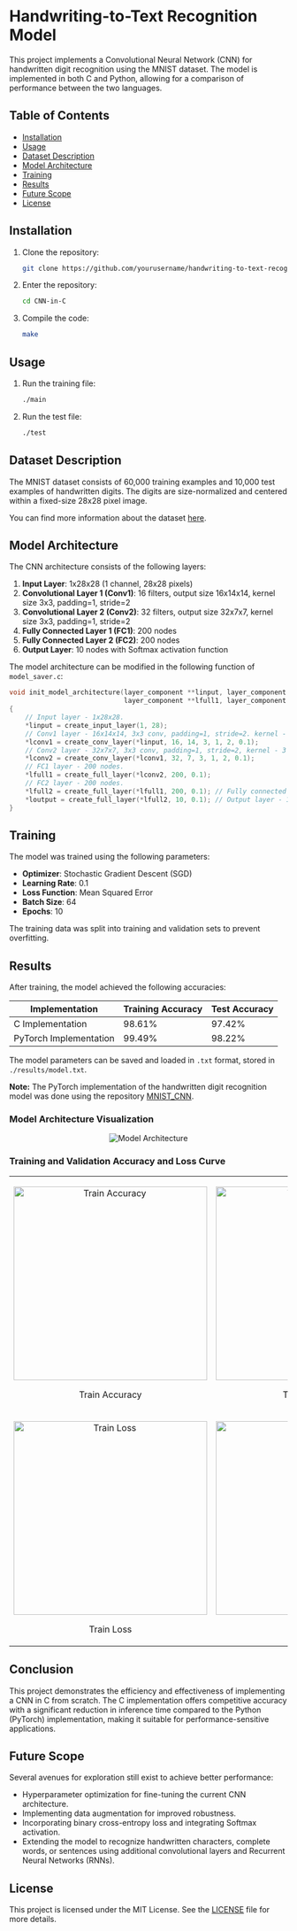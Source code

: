# Handwriting-to-Text Recognition Model

This project implements a Convolutional Neural Network (CNN) for handwritten digit recognition using the MNIST dataset. The model is implemented in both C and Python, allowing for a comparison of performance between the two languages.

## Table of Contents

- [Installation](#installation)
- [Usage](#usage)
- [Dataset Description](#dataset-description)
- [Model Architecture](#model-architecture)
- [Training](#training)
- [Results](#results)
- [Future Scope](#future-scope)
- [License](#license)


## **Installation**

1. Clone the repository:
   ```bash
   git clone https://github.com/yourusername/handwriting-to-text-recognition-c.git
   ```

2. Enter the repository:
    ```bash
    cd CNN-in-C
    ```
3. Compile the code:
   ```bash
   make
   ```

## **Usage**

1. Run the training file:
   ```bash
   ./main
   ```
2. Run the test file:
   ```bash
   ./test
   ```

## Dataset Description

The MNIST dataset consists of 60,000 training examples and 10,000 test examples of handwritten digits. The digits are size-normalized and centered within a fixed-size 28x28 pixel image.

You can find more information about the dataset [here](http://yann.lecun.com/exdb/mnist/).

## Model Architecture

The CNN architecture consists of the following layers:

1. **Input Layer**: 1x28x28 (1 channel, 28x28 pixels)
2. **Convolutional Layer 1 (Conv1)**: 16 filters, output size 16x14x14, kernel size 3x3, padding=1, stride=2
3. **Convolutional Layer 2 (Conv2)**: 32 filters, output size 32x7x7, kernel size 3x3, padding=1, stride=2
4. **Fully Connected Layer 1 (FC1)**: 200 nodes
5. **Fully Connected Layer 2 (FC2)**: 200 nodes
6. **Output Layer**: 10 nodes with Softmax activation function

The model architecture can be modified in the following function of `model_saver.c`:

```c
void init_model_architecture(layer_component **linput, layer_component **lconv1, layer_component **lconv2,
                             layer_component **lfull1, layer_component **lfull2, layer_component **loutput)
{
    // Input layer - 1x28x28.
    *linput = create_input_layer(1, 28);
    // Conv1 layer - 16x14x14, 3x3 conv, padding=1, stride=2. kernel - 3
    *lconv1 = create_conv_layer(*linput, 16, 14, 3, 1, 2, 0.1);
    // Conv2 layer - 32x7x7, 3x3 conv, padding=1, stride=2, kernel - 3
    *lconv2 = create_conv_layer(*lconv1, 32, 7, 3, 1, 2, 0.1);
    // FC1 layer - 200 nodes.
    *lfull1 = create_full_layer(*lconv2, 200, 0.1);
    // FC2 layer - 200 nodes.
    *lfull2 = create_full_layer(*lfull1, 200, 0.1); // Fully connected layer - 200 nodes. 
    *loutput = create_full_layer(*lfull2, 10, 0.1); // Output layer - 10 nodes.
}
```

## Training

The model was trained using the following parameters:
- **Optimizer**: Stochastic Gradient Descent (SGD)
- **Learning Rate**: 0.1
- **Loss Function**: Mean Squared Error
- **Batch Size**: 64
- **Epochs**: 10

The training data was split into training and validation sets to prevent overfitting.

## Results

After training, the model achieved the following accuracies:

| Implementation       | Training Accuracy | Test Accuracy |
|----------------------|-------------------|---------------|
| C Implementation      | 98.61%            | 97.42%        |
| PyTorch Implementation | 99.49%            | 98.22%        |

The model parameters can be saved and loaded in `.txt` format, stored in `./results/model.txt`.

**Note:** The PyTorch implementation of the handwritten digit recognition model was done using the repository [MNIST_CNN](https://github.com/Laksh-Mendpara/MNIST_CNN.git).

### Model Architecture Visualization

<div align=center>
   <img src="assets/model_architecture.png" title="Model Architecture">
</div>

### Training and Validation Accuracy and Loss Curve
<div align=center>
   <p align="center">
     <table>
       <tr>
         <td>
           <p align="center">
             <img src="assets/train_acc.png" width="350" title="Train Accuracy">
           </p>
           <p align="center">Train Accuracy</p>
         </td>
         <td>
           <p align="center">
             <img src="assets/test_accuracy.png" width="350" title="Test Accuracy">
           </p>
           <p align="center">Test Accuracy</p>
         </td>
       </tr>
       <tr>
         <td>
           <p align="center">
             <img src="assets/train_loss.png" width="350" title="Train Loss">
           </p>
           <p align="center">Train Loss</p>
         </td>
         <td>
           <p align="center">
             <img src="assets/test_loss.png" width="350" title="Test Loss">
           </p>
           <p align="center">Test Loss</p>
         </td>
       </tr>
     </table>
   </p>
</div>

## **Conclusion**
This project demonstrates the efficiency and effectiveness of implementing a CNN in C from scratch. The C implementation offers competitive accuracy with a significant reduction in inference time compared to the Python (PyTorch) implementation, making it suitable for performance-sensitive applications.

## Future Scope

Several avenues for exploration still exist to achieve better performance:
- Hyperparameter optimization for fine-tuning the current CNN architecture.
- Implementing data augmentation for improved robustness.
- Incorporating binary cross-entropy loss and integrating Softmax activation.
- Extending the model to recognize handwritten characters, complete words, or sentences using additional convolutional layers and Recurrent Neural Networks (RNNs).

## License

This project is licensed under the MIT License. See the [LICENSE](LICENSE) file for more details.
